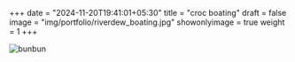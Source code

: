 +++
date = "2024-11-20T19:41:01+05:30"
title = "croc boating"
draft = false
image = "img/portfolio/riverdew_boating.jpg"
showonlyimage = true
weight = 1
+++

![bunbun](/img/portfolio/riverdew_boating.jpg)

